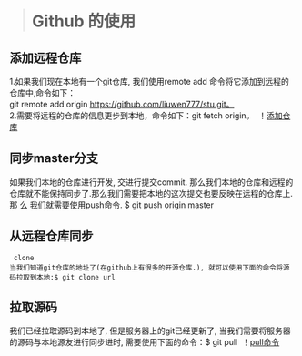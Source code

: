 ># Github 的使用
  ## 添加远程仓库  
 1.如果我们现在本地有一个git仓库, 我们使用remote add 命令将它添加到远程的仓库中,命令如下：     
   git remote add origin https://github.com/liuwen777/stu.git。  
 2.需要将远程的仓库的信息更步到本地，命令如下：git fetch origin。 
  ！[添加仓库](https://github.com/liuwen777/liuyunwen/blob/master/img/%E6%B7%BB%E5%8A%A0%E4%BB%93%E5%BA%93.png)
 
 ## 同步master分支 
   如果我们本地的仓库进行开发, 交进行提交commit. 那么我们本地的仓库和远程的仓库就不能保持同步了.那么我们需要把本地的这次提交也要反映在远程的仓库上. 那    么  我们就需要使用push命令.  $ git push origin master   
 ## 从远程仓库同步 
     clone  
    当我们知道git仓库的地址了(在github上有很多的开源仓库.), 就可以使用下面的命令将源码拉取到本地:$ git clone url   

 ## 拉取源码  
  我们已经拉取源码到本地了, 但是服务器上的git已经更新了, 当我们需要将服务器的源码与本地源友进行同步进时, 需要使用下面的命令：$ git pull
  ！[pull命令](https://github.com/liuwen777/liuyunwen/blob/master/img/pull%20%E5%91%BD%E4%BB%A4.png)

